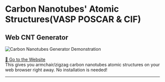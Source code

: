 # Carbon Nanotubes' Atomic Structures(VASP POSCAR & CIF)
## Web CNT Generator
![Carbon Nanotubes Generator Demonstration](https://github.com/suecreamm/cnt_generator/raw/main/readmeImg.png)
<br><br><a href="https://suecreamm.github.io/cnt_generator/" target="_blank" rel="noopener noreferrer">🔮 Go to the Website</a><br>
This gives you armchair/zigzag carbon nanotubes atomic structures on your web browser right away. No installation is needed!  

***
